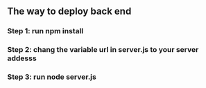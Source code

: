 ## The way to deploy back end

### Step 1: run npm install

### Step 2: chang the variable url in server.js to your server addesss

### Step 3: run node server.js

